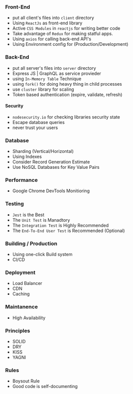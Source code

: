 ### Front-End

-   put all client's files into `client` directory
-   Using `ReactJs` as front-end library
-   Active `CSS Modules` in `reactjs` for writing better code
-   Take advantage of `Redux` for making statful apps.
-   Using `axios` for calling back-end API's
-   Using Environment config for (Production/Development)

### Back-End

-   put all server's files into `server` directory
-   Express JS | GraphQL as service provieder
-   using `In-Memory Table` Technique
-   using `fork()` for doing heavy thing in child processes
-   use `cluster` library for scaling
-   Token based authentication (expire, validate, refresh)

#### Security

-   `nodesecurity.io` for checking libraries security state
-   Escape database queries
-   never trust your users

### Database

-   Sharding (Vertical/Horizontal)
-   Using Indexes
-   Consider Record Generation Estimate
-   Use NoSQL Databases for Key Value Pairs

### Performance

-   Google Chrome DevTools Monitioring

### Testing

-   `Jest` is the Best
-   The `Unit Test` is Manadtory
-   The `Integration Test` is Highly Recommended
-   The `End-To-End User Test` is Recommended (Optional)

### Building / Production

-   Using one-click Build system
-   CI/CD

### Deployment

-   Load Balancer
-   CDN
-   Caching

### Maintanence

-   High Availability

### Principles

-   SOLID
-   DRY
-   KISS
-   YAGNI

### Rules

-   Boysout Rule
-   Good code is self-documenting
